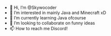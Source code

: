 - 👋 Hi, I’m @Skywocoder
- 👀 I’m interested in mainly Java and Minecraft xD
- 🌱 I’m currently learning Java ofcourse
- 💞️ I’m looking to collaborate on funny ideas
- 📫 How to reach me Discord!

<!---
Skywocoder/Skywocoder is a ✨ special ✨ repository because its `README.md` (this file) appears on your GitHub profile.
You can click the Preview link to take a look at your changes.
--->
